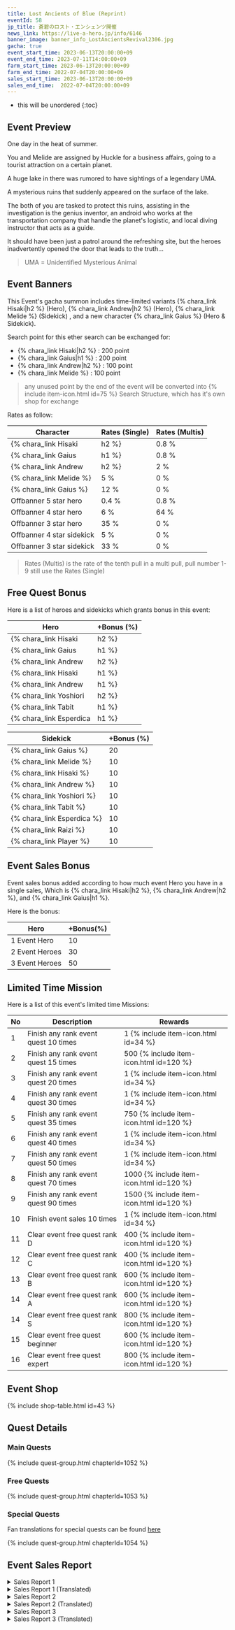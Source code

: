 ```yaml
---
title: Lost Ancients of Blue (Reprint)
eventId: 58
jp_title: 蒼碧のロスト・エンシェンツ開催
news_link: https://live-a-hero.jp/info/6146
banner_image: banner_info_LostAncientsRevival2306.jpg
gacha: true
event_start_time: 2023-06-13T20:00:00+09
event_end_time: 2023-07-11T14:00:00+09
farm_start_time: 2023-06-13T20:00:00+09
farm_end_time: 2022-07-04T20:00:00+09
sales_start_time: 2023-06-13T20:00:00+09
sales_end_time:  2022-07-04T20:00:00+09
---
```


* this will be unordered
{:toc}

## Event Preview

One day in the heat of summer.

You and Melide are assigned by Huckle for a business affairs, going to a tourist attraction on a certain planet.

A huge lake in there was rumored to have sightings of a legendary UMA.

A mysterious ruins that suddenly appeared on the surface of the lake.

The both of you are tasked to protect this ruins, assisting in the investigation is the genius inventor,
an android who works at the transportation company that handle the planet's logistic,
and local diving instructor that acts as a guide.

It should have been just a patrol around the refreshing site, but the heroes inadvertently opened the door that leads to the truth…

> UMA = Unidentified Mysterious Animal

## Event Banners

This Event's gacha summon includes time-limited variants {% chara_link Hisaki|h2 %} (Hero), {% chara_link Andrew|h2 %} (Hero), {% chara_link Melide %} (Sidekick) , and a new character {% chara_link Gaius %} (Hero & Sidekick).

Search point for this ether search can be exchanged for:

- {% chara_link Hisaki|h2 %} : 200 point
- {% chara_link Gaius|h1 %} : 200 point
- {% chara_link Andrew|h2 %} : 100 point
- {% chara_link Melide %} : 100 point

> any unused point by the end of the event will be converted into {% include item-icon.html id=75 %} Search Structure, which has it's own shop for exchange

Rates as follow:

| Character                                                | Rates (Single) | Rates (Multis) |
|----------------------------------------------------------|----------------|----------------|
| {% chara_link Hisaki|h2 %}                               | 0.8 %            | 1.6 %            |
| {% chara_link Gaius|h1 %}                              | 0.8 %             | 1.6 %             |
| {% chara_link Andrew|h2 %}                                | 2 %              | 32 %             |
| {% chara_link Melide %}                                   | 5 %             | 0 %             |
| {% chara_link Gaius %}                                   | 12 %             | 0 %             |
| Offbanner 5 star hero                                    | 0.4 %            | 0.8 %            |
| Offbanner 4 star hero                                    | 6 %              | 64 %             |
| Offbanner 3 star hero                                    | 35 %             | 0 %              |
| Offbanner 4 star sidekick                                | 5 %              | 0 %              |
| Offbanner 3 star sidekick                                | 33 %             | 0 %              |

>Rates (Multis) is the rate of the tenth pull in a multi pull, pull number 1-9 still use the Rates (Single)


## Free Quest Bonus

Here is a list of heroes and sidekicks which grants bonus in this event:

| Hero | +Bonus (%)|
|------------|--------------|
| {% chara_link Hisaki|h2 %} | 40 |
| {% chara_link Gaius|h1 %} | 40 |
| {% chara_link Andrew|h2 %} | 30 |
| {% chara_link Hisaki|h1 %} | 10 |
| {% chara_link Andrew|h1 %}  | 20 |
| {% chara_link Yoshiori|h2 %}  | 20 |
| {% chara_link Tabit|h1 %} | 20 |
| {% chara_link Esperdica|h1 %}  | 10 |

| Sidekick | +Bonus (%) |
|-------------|---------------|
| {% chara_link Gaius %} | 20 | 
| {% chara_link Melide %} | 10 | 
| {% chara_link Hisaki %} | 10 | 
| {% chara_link Andrew %} | 10 | 
| {% chara_link Yoshiori %}  | 10 | 
| {% chara_link Tabit %}  | 10 | 
| {% chara_link Esperdica %}  | 10 | 
| {% chara_link Raizi %}  | 10 | 
| {% chara_link Player %} | 10 | 

## Event Sales Bonus

Event sales bonus added according to how much event Hero you have in a single sales, Which is
{% chara_link Hisaki|h2 %}, {% chara_link Andrew|h2 %}, and {% chara_link Gaius|h1 %}. 

Here is the bonus:

| Hero   | +Bonus(%) |
|--------|-----------|
| 1 Event Hero   |     10    |
| 2 Event Heroes |     30    |
| 3 Event Heroes |     50    |

## Limited Time Mission

Here is a list of this event's limited time Missions:

| No  | Description      | Rewards      |
|----|-----------------------------------------------------------|----------------|
| 1  | Finish any rank event quest 10 times | 1 {% include item-icon.html id=34 %}    |
| 2  | Finish any rank event quest 15 times | 500 {% include item-icon.html id=120 %}   |
| 3  | Finish any rank event quest 20 times | 1 {% include item-icon.html id=34 %}    |
| 4  | Finish any rank event quest 30 times | 1 {% include item-icon.html id=34 %}    |
| 5  | Finish any rank event quest 35 times | 750 {% include item-icon.html id=120 %}     |
| 6  | Finish any rank event quest 40 times | 1 {% include item-icon.html id=34 %}    |
| 7  | Finish any rank event quest 50 times | 1 {% include item-icon.html id=34 %}    |
| 8  | Finish any rank event quest 70 times | 1000 {% include item-icon.html id=120 %}   |
| 9  | Finish any rank event quest 90 times | 1500 {% include item-icon.html id=120 %}    |
| 10  | Finish event sales 10 times | 1 {% include item-icon.html id=34 %}    |
| 11 | Clear event free quest rank D  | 400 {% include item-icon.html id=120 %}    |
| 12 | Clear event free quest rank C  | 400 {% include item-icon.html id=120 %}    |
| 13 | Clear event free quest rank B  | 600 {% include item-icon.html id=120 %}    |
| 14 | Clear event free quest rank A  | 600 {% include item-icon.html id=120 %}    |
| 14 | Clear event free quest rank S  | 800 {% include item-icon.html id=120 %}    |
| 15 | Clear event free quest beginner  | 600 {% include item-icon.html id=120 %}    |
| 16 | Clear event free quest expert  | 800 {% include item-icon.html id=120 %}    |

## Event Shop

{% include shop-table.html id=43 %}

## Quest Details

### Main Quests

{% include quest-group.html chapterId=1052 %}

### Free Quests

{% include quest-group.html chapterId=1053 %}

### Special Quests

Fan translations for special quests can be found [here](https://docs.google.com/spreadsheets/d/e/2PACX-1vSDuWdL1yepSGh72_7Ku1XGRvWe-uC7NlWuJl_S3exY-7guEgkzUrb4-vn3b0J0Ehy8Qk1EDaXfzJvi/pubhtml#)

{% include quest-group.html chapterId=1054 %}

## Event Sales Report

<details><summary>Sales Report 1</summary>
<p> <code>character0</code> はとある湖の観光地で、<br>写真撮影会に臨んでいた。<br><br>湖を背に、集まってくれた<br>ファンたちにサービスをしながら<br>一緒に写真を撮る <code>character0</code> 。<br><br>順調に進み、最後のヒトと<br>写真を撮ると撮影会は無事に終了<br><br>しかし翌日、事件は起こった。<br><br>その時撮影された写真の一枚。<br> <code>character0</code> たちの後ろ、湖の上に<br>見たことのない生き物らしき<br>巨大な影が写り込んでいたのだ。<br><br>SNSで公開されるやいなや、大きな<br>話題となり、笑顔で写っていた<br> <code>character0</code> の名前にちなんだ<br>愛称が付けられているという。<br>
</p>
</details>

<details><summary>Sales Report 1 (Translated)</summary>
<p> <code>character0</code> was at a tourist attraction on a certain lake for a photo shoot.<br><br>With the lake as background, <code>character0</code> provides service for the assembled fans by taking foto together with them.<br><br>The photo session went well, and after taking a picture with the last person, the photo session ended successfully.<br><br>The next day, however, an incident occurred.<br><br>One of the photos taken at that time.<br>Behind <code>character0</code> ,on the lake, they saw a huge shadow of a creature that had never been seen before.<br><br>As soon as it was published on social media sites, it became a big hit and was nicknamed after the smiling <code>character0</code> pictured in the photo.
</p>
</details>  

<details><summary>Sales Report 2</summary>
<p>避暑地での撮影の仕事をこなす<br> <code>character0</code> と <code>character1</code> 。<br><br>今回の番組は <code>character0</code> と <code>character1</code> の<br>オフショットを特集するというもの。<br><br>スタッフたちも同行せず、<br>２人はカメラだけを渡されて<br>湖畔のスイートホテルで時間を過ごす。<br><br>休暇を過ごすだけで仕事になると<br>喜ぶ <code>character1</code> に対して、少し<br>落ち着かない様子の <code>character0</code> 。<br><br>２人は湖畔を散歩したり、<br>ダイビングしたり、花火をしたりと<br>湖での時間を楽しみながら、<br>撮影を進めて、収録は完了した。<br><br>追記：<br>翌日、そのまま休暇を取りたいと申請が<br> <code>character0</code> からあったので承認します。<br>
</p>
</details>

<details><summary>Sales Report 2 (Translated)</summary>
<p> <code>character0</code> and <code>character1</code> was doing a photoshoot job at a summer resort.<br><br>The program that time was to take the candid shot of <code>character0</code> and <code>character1</code> .<br><br>Accompanied by the staffs, the two were given only a camera and spent time at a lakeside suite hotel.<br><br>While <code>character1</code> was happy to be working just to spend a vacation, <code>character0</code> seems uncomfortable.<br><br>The two enjoyed their time at the lake, strolling along the shores of the lake, diving, and enjoying fireworks, while the filming proceeded and the recording was completed.<br><br>PS:<br>The next day, <code>character0</code> apply a request to take a leave, it was approved.
</p>
</details>  

<details><summary>Sales Report 3</summary>
<p>湖で休暇を楽しむヒーローたち。<br> <code>character0</code> と <code>character1</code> は薪を集め、<br>バーベキューの準備を進めていた。<br><br>せっかくなら獲れたての魚が<br>食べたいと言い出す <code>character2</code> 。<br> <code>character3</code> も楽しそうだと<br>２人で素潜りをすることに。<br><br>どちらがより大物を捕まえられるかを<br>勝負しようと、２人は湖へと潜っていく。<br><br> <code>character0</code> は火を起こして、<br> <code>character1</code> は調理を進めていると、<br> <code>character2</code> が大声で２人を呼んだ。<br>慌てて駆け付けると、そこには巨大な何かの<br>部品らしき物を持つ <code>character3</code> の姿が。<br><br>これは食べられないと、笑う４人。<br><br>後日、バーベキューをした会場の近くで<br>古代文明の遺物が見つかったという…
</p>
</details>

<details><summary>Sales Report 3 (Translated)</summary>
<p> The heroes were enjoying a vacation at the lake.<br> <code>character0</code> and <code>character1</code> were gathering firewood and preparing for a barbecue.<br><br> <code>character2</code> said that they would like to eat freshly caught fish.<br> <code>character3</code> also thought it would be fun, and the two of them decided to go skin diving.<br><br>The two dive into the lake to see who can catch the bigger fish.<br><br> While <code>character0</code> starts a fire,<br> <code>character1</code> was cooking, character2 suddenly called both of them loudly.<br>When they rushed to the scene, they saw <code>character3</code> holding what appeared to be a huge part of something.<br><br>The four of them laugh, saying they can't eat that.<br><br>Later, relics of an ancient civilization were found near the venue where the barbecue was held...
</p>
</details>  
